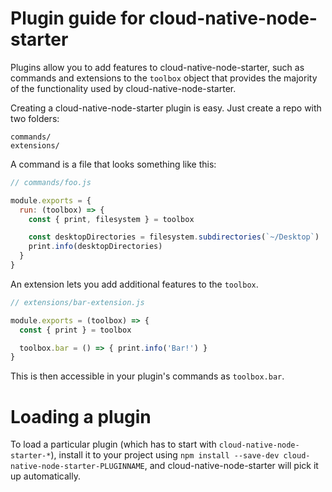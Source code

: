 # Plugin guide for cloud-native-node-starter

Plugins allow you to add features to cloud-native-node-starter, such as commands and
extensions to the `toolbox` object that provides the majority of the functionality
used by cloud-native-node-starter.

Creating a cloud-native-node-starter plugin is easy. Just create a repo with two folders:

```
commands/
extensions/
```

A command is a file that looks something like this:

```js
// commands/foo.js

module.exports = {
  run: (toolbox) => {
    const { print, filesystem } = toolbox

    const desktopDirectories = filesystem.subdirectories(`~/Desktop`)
    print.info(desktopDirectories)
  }
}
```

An extension lets you add additional features to the `toolbox`.

```js
// extensions/bar-extension.js

module.exports = (toolbox) => {
  const { print } = toolbox

  toolbox.bar = () => { print.info('Bar!') }
}
```

This is then accessible in your plugin's commands as `toolbox.bar`.

# Loading a plugin

To load a particular plugin (which has to start with `cloud-native-node-starter-*`),
install it to your project using `npm install --save-dev cloud-native-node-starter-PLUGINNAME`,
and cloud-native-node-starter will pick it up automatically.
